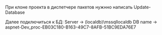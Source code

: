 ﻿При клоне проекта в диспетчере пакетов нужнно написать Update-Database

Далее подключиться к БД:
Server -> (localdb)\mssqllocaldb
DB name -> aspnet-Dev_proc-EB03C180-B163-49C7-8AFB-51BC9EDA76E7